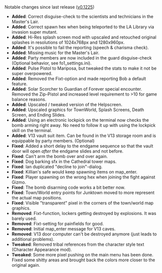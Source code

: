 Notable changes since last release ([v0.1225](https://github.com/rotators/Fo1in2/releases/tag/v0.1225))
- **Added**: Correct disguise-check to the scientists and technicians in the Master's Lair.
- **Added**: Correct spawn hex when being teleported to the LA Library via invasion super mutant.
- **Added**: Hi-Res splash screen mod with upscaled and retouched original splashes in resolutions of 1024x768px and 1280x960px.
- **Added**: It's possible to fail the reporting (speech & charisma check).
- **Added**: Missing music for the Master's Lair.
- **Added**: Party members are now included in the guard disguise-check (Optional behavior, see fo1_settings.ini).
- **Added**: Pulse Pistol to Mariposa, but tweaked the stats to make it not be super overpowered.
- **Added**: Removed the Fixt-option and made reporting Bob a default feature.
- **Added**: Solar Scorcher to Guardian of Forever special encounter. Removed the Zip-Pistol and increased level requirement to >10 for game balance reasons.
- **Added**: Upscaled / tweaked version of the Helpscreen.
- **Added**: Upscaled graphics for TownWorld, Splash Screens, Death Screen, and Ending Slides.
- **Added**: Using an electronic lockpick on the terminal now checks the bomb arming right away. No need to follow it up with using the lockpick skill on the terminal.
- **Added**: V13 vault suit item. Can be found in the V13 storage room and is equippable by party members. (Optional)
- **Fixed**: Added a short delay to the endgame sequence so that the vault door will open *after* the endgame slides and not before.
- **Fixed**: Can't arm the bomb over and over again.
- **Fixed**: Dog barking sfx in the Cathedral tower maps.
- **Fixed**: Ian duplicated "decline to join"-dialog.
- **Fixed**: Killian's safe would keep spawning items on map_enter.
- **Fixed**: Player spawning on the wrong hex when joining the fight against Gizmo.
- **Fixed**: The bomb disarming code works a bit better now.
- **Fixed**: Town/World entry points for Junktown moved to more represent the actual map positions.
- **Fixed**: Visible "transparent" pixel in the corners of the town/world map graphics.
- **Removed**: Fixt-function, lockers getting destroyed by explosions. It was barely used.
- **Removed**: Fixt-setting for painfields for good.
- **Removed**: Initial map_enter message for V13 caves.
- **Removed**: V13 door computer can't be destroyed anymore (just leads to additional problems).
- **Tweaked**: Removed tribal references from the character style text (Character Appearance mod).
- **Tweaked**: Some more pixel pushing on the main menu has been done. Fixed some shitty areas and brought back the colors more closer to the original again.

